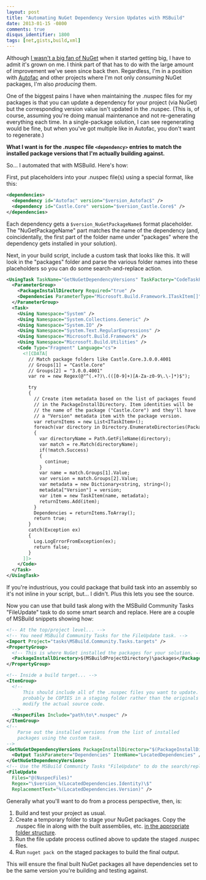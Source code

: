 ```yaml
---
layout: post
title: "Automating NuGet Dependency Version Updates with MSBuild"
date: 2013-01-15 -0800
comments: true
disqus_identifier: 1800
tags: [net,gists,build,xml]
---
```

Although [I wasn't a big fan of NuGet](/archive/2011/10/27/nuget-doesnt-help-me.aspx) when it started getting big, I have to admit it's grown on me. I think part of that has to do with the large amount of improvement we've seen since back then. Regardless, I'm in a position with [Autofac](https://autofac.googlecode.com) and other projects where I'm not only *consuming* NuGet packages, I'm also *producing* them.

One of the biggest pains I have when maintaining the .nuspec files for my packages is that you can update a dependency for your project (via NuGet) but the corresponding version value isn't updated in the .nuspec. (This is, of course, assuming you're doing manual maintenance and not re-generating everything each time. In a single-package solution, I can see regenerating would be fine, but when you've got multiple like in Autofac, you don't want to regenerate.)

**What I want is for the .nuspec file `<dependency>` entries to match the installed package versions that I'm actually building against.**

So... I automated that with MSBuild. Here's how:

First, put placeholders into your .nuspec file(s) using a special format, like this:

```xml
<dependencies>
  <dependency id="Autofac" version="$version_Autofac$" />
  <dependency id="Castle.Core" version="$version_Castle.Core$" />
</dependencies>
```

Each dependency gets a `$version_NuGetPackageName$` format placeholder. The "NuGetPackageName" part matches the name of the dependency (and, coincidentally, the first part of the folder name under "packages" where the dependency gets installed in your solution).

Next, in your build script, include a custom task that looks like this. It will look in the "packages" folder and parse the various folder names into these placeholders so you can do some search-and-replace action.

```xml
<UsingTask TaskName="GetNuGetDependencyVersions" TaskFactory="CodeTaskFactory" AssemblyFile="$(MSBuildToolsPath)\Microsoft.Build.Tasks.v4.0.dll">
  <ParameterGroup>
    <PackageInstallDirectory Required="true" />
    <Dependencies ParameterType="Microsoft.Build.Framework.ITaskItem[]" Output="true" />
  </ParameterGroup>
  <Task>
    <Using Namespace="System" />
    <Using Namespace="System.Collections.Generic" />
    <Using Namespace="System.IO" />
    <Using Namespace="System.Text.RegularExpressions" />
    <Using Namespace="Microsoft.Build.Framework" />
    <Using Namespace="Microsoft.Build.Utilities" />
    <Code Type="Fragment" Language="cs">
      <![CDATA[
        // Match package folders like Castle.Core.3.0.0.4001
        // Groups[1] = "Castle.Core"
        // Groups[2] = "3.0.0.4001"
        var re = new Regex(@"^(.+?)\.(([0-9]+)[A-Za-z0-9\.\-]*)$");

        try
        {
          // Create item metadata based on the list of packages found
          // in the PackageInstallDirectory. Item identities will be
          // the name of the package ("Castle.Core") and they'll have
          // a "Version" metadata item with the package version.
          var returnItems = new List<ITaskItem>();
          foreach(var directory in Directory.EnumerateDirectories(PackageInstallDirectory))
          {
            var directoryName = Path.GetFileName(directory);
            var match = re.Match(directoryName);
            if(!match.Success)
            {
              continue;
            }
            var name = match.Groups[1].Value;
            var version = match.Groups[2].Value;
            var metadata = new Dictionary<string, string>();
            metadata["Version"] = version;
            var item = new TaskItem(name, metadata);
            returnItems.Add(item);
          }
          Dependencies = returnItems.ToArray();
          return true;
        }
        catch(Exception ex)
        {
          Log.LogErrorFromException(ex);
          return false;
        }
      ]]>
    </Code>
  </Task>
</UsingTask>
```

If you're industrious, you could package that build task into an assembly so it's not inline in your script, but... I didn't. Plus this lets you see the source.

Now you can use that build task along with the MSBuild Community Tasks "FileUpdate" task to do some smart search and replace. Here are a couple of MSBuild snippets showing how:

```xml
<!-- At the top/project level... -->
<!-- You need MSBuild Community Tasks for the FileUpdate task. -->
<Import Project="tasks\MSBuild.Community.Tasks.targets" />
<PropertyGroup>
  <!-- This is where NuGet installed the packages for your solution. -->
  <PackageInstallDirectory>$(MSBuildProjectDirectory)\packages</PackageInstallDirectory>
</PropertyGroup>

<!-- Inside a build target... -->
<ItemGroup>
  <!--
      This should include all of the .nuspec files you want to update. These should
      probably be COPIES in a staging folder rather than the originals so you don't
      modify the actual source code.
  -->
  <NuspecFiles Include="path\to\*.nuspec" />
</ItemGroup>
<!--
    Parse out the installed versions from the list of installed
    packages using the custom task.
-->
<GetNuGetDependencyVersions PackageInstallDirectory="$(PackageInstallDirectory)">
  <Output TaskParameter="Dependencies" ItemName="LocatedDependencies" />
</GetNuGetDependencyVersions>
<!-- Use the MSBuild Community Tasks "FileUpdate" to do the search/replace. -->
<FileUpdate
  Files="@(NuspecFiles)"
  Regex="\$version_%(LocatedDependencies.Identity)\$"
  ReplacementText="%(LocatedDependencies.Version)" />
```

Generally what you'll want to do from a process perspective, then, is:

1.  Build and test your project as usual.
2.  Create a temporary folder to stage your NuGet packages. Copy the .nuspec file in along with the built assemblies, etc. [in the appropriate folder structure](http://docs.nuget.org/docs/creating-packages/creating-and-publishing-a-package).
3.  Run the file update process outlined above to update the staged .nuspec files.
4.  Run `nuget pack `on the staged packages to build the final output.

This will ensure the final built NuGet packages all have dependencies set to be the same version you're building and testing against.

